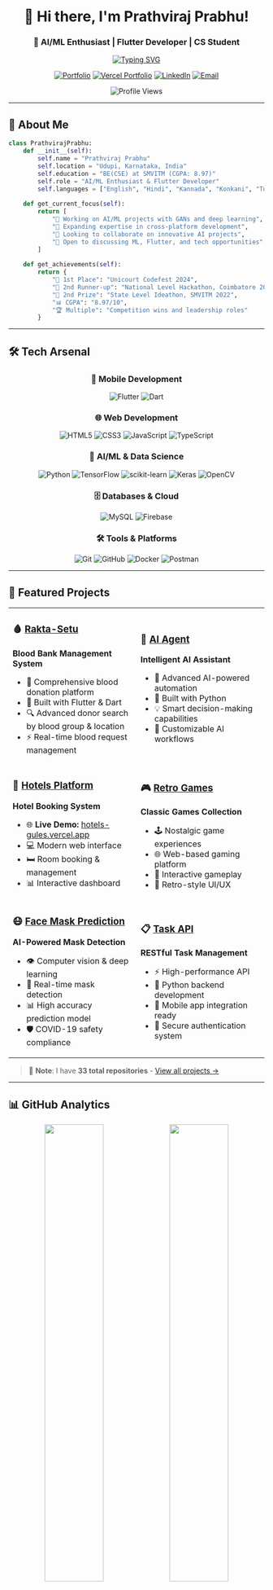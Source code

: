 <div align="center">

# 👋 Hi there, I'm Prathviraj Prabhu!
### 🚀 AI/ML Enthusiast | Flutter Developer | CS Student

[![Typing SVG](https://readme-typing-svg.herokuapp.com?font=Fira+Code&size=22&pause=1000&color=2E9EF7&width=600&lines=Welcome+to+my+GitHub!+%F0%9F%91%8B;AI%2FML+Enthusiast+%F0%9F%A4%96;Flutter+Developer+%F0%9F%93%B1;Computer+Science+Student+%F0%9F%8E%93;Problem+Solver+%F0%9F%92%A1;Competition+Winner+%F0%9F%8F%86)](https://git.io/typing-svg)

[![Portfolio](https://img.shields.io/badge/Portfolio-FF5722?style=for-the-badge&logo=todoist&logoColor=white)](https://luckybug777.github.io)
[![Vercel Portfolio](https://img.shields.io/badge/Vercel%20Portfolio-000000?style=for-the-badge&logo=vercel&logoColor=white)](https://prathviraj.vercel.app)
[![LinkedIn](https://img.shields.io/badge/LinkedIn-0077B5?style=for-the-badge&logo=linkedin&logoColor=white)](https://www.linkedin.com/in/prathvirajprabhu)
[![Email](https://img.shields.io/badge/Email-D14836?style=for-the-badge&logo=gmail&logoColor=white)](mailto:prathviz.111@gmail.com)

![Profile Views](https://komarev.com/ghpvc/?username=LuckyBug777&color=blueviolet&style=for-the-badge)

</div>

---

## 🚀 About Me

```python
class PrathvirajPrabhu:
    def __init__(self):
        self.name = "Prathviraj Prabhu"
        self.location = "Udupi, Karnataka, India"
        self.education = "BE(CSE) at SMVITM (CGPA: 8.97)"
        self.role = "AI/ML Enthusiast & Flutter Developer"
        self.languages = ["English", "Hindi", "Kannada", "Konkani", "Tulu"]
    
    def get_current_focus(self):
        return [
            "🔭 Working on AI/ML projects with GANs and deep learning",
            "🌱 Expanding expertise in cross-platform development",
            "👯 Looking to collaborate on innovative AI projects",
            "💬 Open to discussing ML, Flutter, and tech opportunities"
        ]
    
    def get_achievements(self):
        return {
            "🥇 1st Place": "Unicourt Codefest 2024",
            "🥉 2nd Runner-up": "National Level Hackathon, Coimbatore 2023",
            "🥈 2nd Prize": "State Level Ideathon, SMVITM 2022",
            "📊 CGPA": "8.97/10",
            "🏆 Multiple": "Competition wins and leadership roles"
        }
```

---

## 🛠️ Tech Arsenal

<div align="center">

### 🚀 Mobile Development
![Flutter](https://img.shields.io/badge/Flutter-%2302569B.svg?style=for-the-badge&logo=Flutter&logoColor=white)
![Dart](https://img.shields.io/badge/dart-%230175C2.svg?style=for-the-badge&logo=dart&logoColor=white)

### 🌐 Web Development
![HTML5](https://img.shields.io/badge/html5-%23E34F26.svg?style=for-the-badge&logo=html5&logoColor=white)
![CSS3](https://img.shields.io/badge/css3-%231572B6.svg?style=for-the-badge&logo=css3&logoColor=white)
![JavaScript](https://img.shields.io/badge/javascript-%23323330.svg?style=for-the-badge&logo=javascript&logoColor=%23F7DF1E)
![TypeScript](https://img.shields.io/badge/typescript-%23007ACC.svg?style=for-the-badge&logo=typescript&logoColor=white)

### 🤖 AI/ML & Data Science
![Python](https://img.shields.io/badge/python-3670A0?style=for-the-badge&logo=python&logoColor=ffdd54)
![TensorFlow](https://img.shields.io/badge/TensorFlow-%23FF6F00.svg?style=for-the-badge&logo=TensorFlow&logoColor=white)
![scikit-learn](https://img.shields.io/badge/scikit--learn-%23F7931E.svg?style=for-the-badge&logo=scikit-learn&logoColor=white)
![Keras](https://img.shields.io/badge/Keras-%23D00000.svg?style=for-the-badge&logo=Keras&logoColor=white)
![OpenCV](https://img.shields.io/badge/opencv-%23white.svg?style=for-the-badge&logo=opencv&logoColor=white)

### 🗄️ Databases & Cloud
![MySQL](https://img.shields.io/badge/mysql-%2300f.svg?style=for-the-badge&logo=mysql&logoColor=white)
![Firebase](https://img.shields.io/badge/firebase-%23039BE5.svg?style=for-the-badge&logo=firebase)

### 🛠️ Tools & Platforms
![Git](https://img.shields.io/badge/git-%23F05033.svg?style=for-the-badge&logo=git&logoColor=white)
![GitHub](https://img.shields.io/badge/github-%23121011.svg?style=for-the-badge&logo=github&logoColor=white)
![Docker](https://img.shields.io/badge/docker-%230db7ed.svg?style=for-the-badge&logo=docker&logoColor=white)
![Postman](https://img.shields.io/badge/Postman-FF6C37?style=for-the-badge&logo=postman&logoColor=white)

</div>

---

## 🌟 Featured Projects

<div align="center">

<table>
<tr>
<td width="50%">

### 🩸 [Rakta-Setu](https://github.com/LuckyBug777/Rakta-Setu)
**Blood Bank Management System**
- 🏥 Comprehensive blood donation platform
- 📱 Built with Flutter & Dart
- 🔍 Advanced donor search by blood group & location
- ⚡ Real-time blood request management

</td>
<td width="50%">

### 🤖 [AI Agent](https://github.com/LuckyBug777/AI-Agent)
**Intelligent AI Assistant**
- 🧠 Advanced AI-powered automation
- 🐍 Built with Python
- 💡 Smart decision-making capabilities
- 🔧 Customizable AI workflows

</td>
</tr>

<tr>
<td width="50%">

### 🏨 [Hotels Platform](https://github.com/LuckyBug777/Hotels)
**Hotel Booking System**
- 🌐 **Live Demo:** [hotels-gules.vercel.app](https://hotels-gules.vercel.app)
- 💻 Modern web interface
- 🛏️ Room booking & management
- 📊 Interactive dashboard

</td>
<td width="50%">

### 🎮 [Retro Games](https://github.com/LuckyBug777/Retro-Games)
**Classic Games Collection**
- 🕹️ Nostalgic game experiences
- 🌐 Web-based gaming platform
- 🎯 Interactive gameplay
- 🎨 Retro-style UI/UX

</td>
</tr>

<tr>
<td width="50%">

### 😷 [Face Mask Prediction](https://github.com/LuckyBug777/Face-Mask-Prediction)
**AI-Powered Mask Detection**
- 👁️ Computer vision & deep learning
- 🎯 Real-time mask detection
- 📊 High accuracy prediction model
- 🛡️ COVID-19 safety compliance

</td>
<td width="50%">

### 📋 [Task API](https://github.com/LuckyBug777/Task-Api)
**RESTful Task Management**
- ⚡ High-performance API
- 🐍 Python backend development
- 📱 Mobile app integration ready
- 🔐 Secure authentication system

</td>
</tr>
</table>

</div>

> 📝 **Note**: I have **33 total repositories** - [View all projects →](https://github.com/LuckyBug777?tab=repositories)

---

## 📊 GitHub Analytics

<div align="center">

<img width="48%" src="https://github-readme-stats.vercel.app/api?username=LuckyBug777&show_icons=true&theme=tokyonight&hide_border=true&count_private=true" />
<img width="48%" src="https://github-readme-streak-stats.herokuapp.com/?user=LuckyBug777&theme=tokyonight&hide_border=true" />

<img width="48%" src="https://github-readme-stats.vercel.app/api/top-langs/?username=LuckyBug777&layout=compact&theme=tokyonight&hide_border=true" />
<img width="48%" src="https://github-readme-activity-graph.vercel.app/graph?username=LuckyBug777&theme=tokyo-night&hide_border=true" />

</div>

---

## 🏆 Achievements & Recognition

<div align="center">

| 🏅 Achievement | 📅 Year | 🎯 Category |
|:---|:---:|:---|
| **🥇 1st Place** | 2024 | Unicourt Codefest, Problem Solving |
| **🥉 2nd Runner-up** | 2023 | National Level Hackathon, Coimbatore |
| **🥈 2nd Prize** | 2022 | State Level Ideathon, SMVITM |
| **🏅 4th Prize** | 2022 | District Level Project Competition |
| **📚 Academic Excellence** | Ongoing | CGPA 8.97/10 |

</div>

---

## 💼 Professional Experience

<div align="center">

```mermaid
timeline
    title Professional Journey
    
    2024 : Software Developer Intern
         : UniCourt (Mangalore Infotech Solutions)
         : Data scraping & big data normalization
    
    2023 : Machine Learning Intern
         : Niveus Solution, Mangalore
         : ML model development & algorithms
    
    2023 : Flutter App Development Intern
         : Arisecraft Technologies, Udupi
         : Mobile app features & ML integration
    
    2023 : AI/ML Intern
         : Technologies, Bangalore
         : Intelligent systems & deep learning
    
    2022 : Web Development Intern
         : Shlokaa, Udupi
         : Full-stack development & debugging
```

</div>

---

## 🎯 Current Goals & Vision

<div align="center">

### 🔮 What I'm Working On

```python
current_projects = {
    "🤖 Advanced AI": "Exploring GANs and deep learning architectures",
    "📱 Flutter Mastery": "Building cross-platform mobile solutions",
    "🏥 Healthcare Tech": "AI-powered medical applications",
    "🌐 Open Source": "Contributing to the developer community",
    "🎓 Academic Excellence": "Maintaining 8.97+ CGPA while innovating"
}

future_aspirations = [
    "🚀 Lead AI/ML teams in tech giants",
    "💡 Develop breakthrough healthcare AI solutions", 
    "🌍 Create impact through accessible technology",
    "📚 Pursue advanced research in artificial intelligence",
    "🏆 Win more national & international competitions"
]
```

</div>

---

## 🌐 Connect & Collaborate

<div align="center">

### 🤝 Let's Build Something Amazing Together!

[![Portfolio](https://img.shields.io/badge/🌐_GitHub_Pages-181717?style=for-the-badge&logo=github&logoColor=white)](https://luckybug777.github.io)
[![Vercel](https://img.shields.io/badge/🚀_Vercel_Portfolio-000000?style=for-the-badge&logo=vercel&logoColor=white)](https://prathviraj.vercel.app)
[![LinkedIn](https://img.shields.io/badge/💼_LinkedIn-0077B5?style=for-the-badge&logo=linkedin&logoColor=white)](https://www.linkedin.com/in/prathvirajprabhu)
[![Email](https://img.shields.io/badge/✉️_Email-D14836?style=for-the-badge&logo=gmail&logoColor=white)](mailto:prathviz.111@gmail.com)

### 💡 Open to discussing:
**AI/ML Projects** • **Flutter Development** • **Tech Collaborations** • **Internship Opportunities**

---

### 🛤️ My Journey So Far

```mermaid
graph LR
    A["🎓 CSE Student<br/>CGPA: 8.97"] --> B["🏆 Competition<br/>Winner"]
    B --> C["💼 Multiple<br/>Internships"]
    C --> D["🚀 AI/ML<br/>Expert"]
    D --> E["📱 Flutter<br/>Developer"]
    E --> F["🌟 Future Tech<br/>Leader"]
```

</div>

---

## 🎨 Fun Facts About Me

<div align="center">

| 🌟 | About |
|:---:|:---|
| 🧠 | I speak **5 languages**: English, Hindi, Kannada, Konkani, Tulu |
| 🏆 | **Competition enthusiast** - Love solving complex problems under pressure |
| 🤖 | **AI visionary** - Believe AI will revolutionize healthcare & education |
| 🌱 | **Continuous learner** - Always exploring new technologies and frameworks |
| 🎯 | **Goal-oriented** - Set ambitious targets and consistently achieve them |
| 💡 | **Innovation driver** - Hosted Hackotsav 2k24, first offline National Hackathon |

</div>

---

<div align="center">

### 💭 My Philosophy

> *"Innovation distinguishes between a leader and a follower."* - Steve Jobs

**🚀 Always pushing boundaries • 💡 Turning ideas into reality • 🌟 Creating impact through technology**

---

### 📫 Ready to Collaborate?

**Whether you're interested in AI/ML projects, Flutter development, or just want to discuss the latest tech trends, I'm always excited to connect with fellow innovators and problem solvers!**

[![Readme Quotes](https://quotes-github-readme.vercel.app/api?type=horizontal&theme=tokyonight)](https://github.com/piyushsuthar/github-readme-quotes)

---

<sub>⭐ **Star my repositories if you find them interesting!** | 🔄 **Last updated: June 2025** | 🤖 **Built with passion for technology**</sub>

</div>
